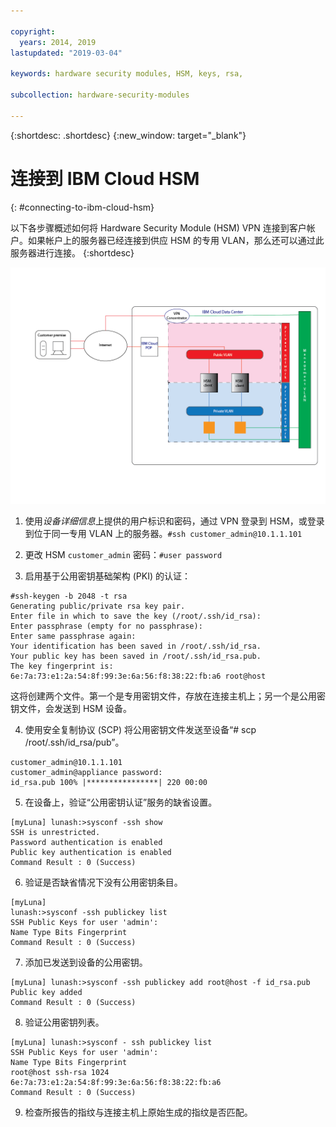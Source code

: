 ```yaml
---

copyright:
  years: 2014, 2019
lastupdated: "2019-03-04"

keywords: hardware security modules, HSM, keys, rsa,

subcollection: hardware-security-modules

---
```


{:shortdesc: .shortdesc}
{:new_window: target="_blank"}

# 连接到 IBM Cloud HSM
{: #connecting-to-ibm-cloud-hsm}

以下各步骤概述如何将 Hardware Security Module (HSM) VPN 连接到客户帐户。如果帐户上的服务器已经连接到供应 HSM 的专用 VLAN，那么还可以通过此服务器进行连接。
{:shortdesc}

![使用 HSM 的网络体系结构](/images/Connecting_to_HSM-01.png "HSM 体系结构")

1. 使用*设备详细信息*上提供的用户标识和密码，通过 VPN 登录到 HSM，或登录到位于同一专用 VLAN 上的服务器。`#ssh customer_admin@10.1.1.101`

2. 更改 HSM `customer_admin` 密码：`#user password`

3. 启用基于公用密钥基础架构 (PKI) 的认证：
```
#ssh-keygen -b 2048 -t rsa
Generating public/private rsa key pair.
Enter file in which to save the key (/root/.ssh/id_rsa):
Enter passphrase (empty for no passphrase):
Enter same passphrase again:
Your identification has been saved in /root/.ssh/id_rsa.
Your public key has been saved in /root/.ssh/id_rsa.pub.
The key fingerprint is:
6e:7a:73:e1:2a:54:8f:99:3e:6a:56:f8:38:22:fb:a6 root@host
```
这将创建两个文件。第一个是专用密钥文件，存放在连接主机上；另一个是公用密钥文件，会发送到 HSM 设备。

4. 使用安全复制协议 (SCP) 将公用密钥文件发送至设备“# scp /root/.ssh/id_rsa/pub”。
```
customer_admin@10.1.1.101
customer_admin@appliance password:
id_rsa.pub 100% |****************| 220 00:00
```
5. 在设备上，验证“公用密钥认证”服务的缺省设置。
```
[myLuna] lunash:>sysconf -ssh show
SSH is unrestricted.
Password authentication is enabled
Public key authentication is enabled
Command Result : 0 (Success)
```

6. 验证是否缺省情况下没有公用密钥条目。
```
[myLuna]
lunash:>sysconf -ssh publickey list
SSH Public Keys for user 'admin':
Name Type Bits Fingerprint
Command Result : 0 (Success)
```
7. 添加已发送到设备的公用密钥。
```
[myLuna] lunash:>sysconf -ssh publickey add root@host -f id_rsa.pub
Public key added
Command Result : 0 (Success)
```
8. 验证公用密钥列表。
```
[myLuna] lunash:>sysconf - ssh publickey list
SSH Public Keys for user 'admin':
Name Type Bits Fingerprint
root@host ssh-rsa 1024
6e:7a:73:e1:2a:54:8f:99:3e:6a:56:f8:38:22:fb:a6
Command Result : 0 (Success)
```
9. 检查所报告的指纹与连接主机上原始生成的指纹是否匹配。
